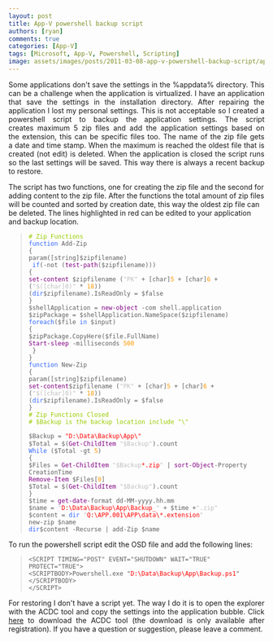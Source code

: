 ```yaml
---
layout: post
title: App-V powershell backup script
authors: [ryan]
comments: true
categories: [App-V]
tags: [Microsoft, App-V, Powershell, Scripting]
image: assets/images/posts/2011-03-08-app-v-powershell-backup-script/app-v-powershell-backup-script-feature-image.png
---
```

<p style="text-align: justify;">Some applications don't save the settings in the %appdata% directory. This can be a challenge when the application is virtualized. I have an application that save the settings in the installation directory. After repairing the application I lost my personal settings. This is not acceptable so I created a powershell script to backup the application settings. The script creates maximum 5 zip files and add the application settings based on the extension, this can be specific files too. The name of the zip file gets a date and time stamp. When the maximum is reached the oldest file that is created (not edit) is deleted. When the application is closed the script runs so the last settings will be saved. This way there is always a recent backup to restore.

The script has two functions, one for creating the zip file and the second for adding content to the zip file. After the functions the total amount of zip files will be counted and sorted by creation date, this way the oldest zip file can be deleted. The lines highlighted in red can be edited to your application and backup location.</p>

<blockquote><code><span style="color: #99cc00;"># Zip Functions
</span><span style="color: #3366ff;">function </span>Add-Zip
{
param([string]$zipfilename)
</code>
<code> <span style="color: #3366ff;">if</span>(-not (<span style="color: #800080;">test-path</span>($zipfilename)))
{
<span style="color: #800080;">set-content </span>$zipfilename (<span style="color: #c0c0c0;">"PK"</span> + [char]<span style="color: #ff9900;">5</span> + [char]<span style="color: #ff9900;">6</span> + (<span style="color: #c0c0c0;">"$([char]0)"</span> * <span style="color: #ff9900;">18</span>))
(<span style="color: #3366ff;">dir</span>$zipfilename).IsReadOnly = $false
}
</code>
<code>$shellApplication = <span style="color: #800080;">new-object</span> -com shell.application
$zipPackage = $shellApplication.NameSpace($zipfilename)
</code>
<code><span style="color: #3366ff;">foreach</span>($file <span style="color: #3366ff;">in</span> $input)
{
$zipPackage.CopyHere($file.FullName)
<span style="color: #800080;">Start-sleep</span> -milliseconds <span style="color: #ff9900;">500
</span> }
}
</code>
<code><span style="color: #3366ff;">function</span> New-Zip
{
param([string]$zipfilename)
<span style="color: #800080;">set-content</span>$zipfilename (<span style="color: #c0c0c0;">"PK"</span> + [char]<span style="color: #ff9900;">5</span> + [char]<span style="color: #ff9900;">6</span> + (<span style="color: #c0c0c0;">"$([char]0)"</span> * <span style="color: #ff9900;">18</span>))
(<span style="color: #3366ff;">dir</span>$zipfilename).IsReadOnly = $false
}
<span style="color: #99cc00;"># Zip Functions Closed
# $Backup is the backup location include "\"
</span>
$Backup = <span style="color: #ff0000;">"D:\Data\Backup\App\"<span style="color: #000000; font-family: Georgia;">
</span></span></code> <code>$Total = $(<span style="color: #800080;">Get-ChildItem <span style="color: #c0c0c0;">"</span></span><span style="color: #ff0000;"><span style="color: #c0c0c0;">$Backup"</span></span>).count
</code>
<code><span style="color: #3366ff;">While</span> ($Total -gt <span style="color: #ff9900;">5</span>)
{
$Files = <span style="color: #800080;">Get-ChildItem</span> <span style="color: #c0c0c0;">"$Backup</span><span style="color: #ff0000;">*.zip</span><span style="color: #c0c0c0;">"</span> | <span style="color: #800080;">sort-Object</span>-Property CreationTime
<span style="color: #800080;">Remove-Item</span> $Files[<span style="color: #ff9900;">0</span>]
$Total = $(<span style="color: #800080;">Get-ChildItem</span> <span style="color: #c0c0c0;">"$Backup"</span>).count
}
</code>
<code>$time = <span style="color: #800080;">get-date</span>-format dd-MM-yyyy.hh.mm
$name = <span style="color: #c0c0c0;">"<span style="color: #ff0000;">D:\Data\Backup\App\Backup_</span>"</span> + $time +<span style="color: #c0c0c0;">".zip"
</span>$content = <span style="color: #3366ff;">dir</span> <span style="color: #c0c0c0;">"<span style="color: #ff0000;">Q:\APP.001\APP\data\*.extension</span>"
</span></code>
<code>new-zip $name
<span style="color: #3366ff;">dir</span>$content -Recurse | add-Zip $name
</code></blockquote>
<p style="text-align: justify;">To run the powershell script edit the OSD file and add the following lines:</p>

<blockquote><code>&lt;SCRIPT TIMING="POST" EVENT="SHUTDOWN" WAIT="TRUE" PROTECT="TRUE"&gt;
&lt;SCRIPTBODY&gt;Powershell.exe "<span style="color: #ff0000;">D:\Data\Backup\App\Backup.ps1</span>"
&lt;/SCRIPTBODY&gt;
&lt;/SCRIPT&gt;</code></blockquote>
<p style="text-align: justify;">For restoring I don't have a script yet. The way I do it is to open the explorer with the ACDC tool and copy the settings into the application bubble. Click <a title="ACDC at Login Consultants" href="http://www.loginconsultants.com/index.php?option=com_docman&amp;task=doc_details&amp;gid=69&amp;Itemid=149" target="_blank">here</a> to download the ACDC tool (the download is only available after registration). If you have a question or suggestion, please leave a comment.</p>
